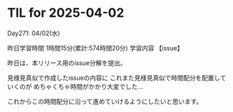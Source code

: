 # TIL for 2025-04-02
Day271: 04/02(水)

昨日学習時間 1時間15分(累計:574時間20分)
学習内容 【issue】

昨日は、本リリース用のissue分解を提出。

見様見真似で作成したissueの内容に
これまた見様見真似で時間配分を配置していくのが
めちゃくちゃ時間がかかり大変でした…

これからこの時間配分に沿って進めていけるようにしたいと思います。
